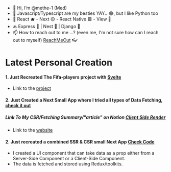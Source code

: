 - 👋 Hi, I’m @methe-1 (Med)
- 👀 Javascript/Typescript are my besties YAY.. 😂, but I like Python too
- 🌱 React 🫐 - Next 🟡 - React Native 🟪 - View 🐸
- 🔙 Express 🌲 | Nest 🧧 | Django 📗
- 📫 How to reach out to me ...? (even me, I'm not sure how can I reach out to myself) [ReachMeOut](https://methe-1.github.io/portfolio/) 👓

<!---
methe-1/methe-1 is a ✨ special ✨ repository because its `README.md` (this file) appears on your GitHub profile.
You can click the Preview link to take a look at your changes.
--->
# Latest Personal Creation

#### 1. Just Recreated The Fifa-players project with [Svelte](https://github.com/sveltejs/kit/tree/master/packages/create-svelte)
   - Link to the [project](https://svelte-fifa-qbu97afcp-methe.vercel.app)
#### 2. Just Created a Next Small App where I tried all types of Data Fetching, [**check it out**](https://fifa-test-methe.vercel.app)
##### Link To My CSR/Fetching Summary/"article" on Notion [Client Side Render](https://locrian-haddock-df9.notion.site/How-To-CSR-Client-Side-Render-Fetch-2bc490d5b4a9482c9f70e9283e680d50)
   - Link to the [website](https://fifa-test-methe.vercel.app)

#### 2. Just recreated a combined SSR & CSR small Next App [Check Code](https://github.com/methe-1/Next-Combine-SSR-With-SSG) 
- I created a UI component that can take data as a prop either from a Server-Side Component or a Client-Side Component. 
- The data is fetched and stored using Redux/toolkits. 
